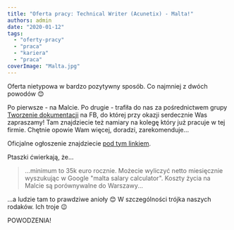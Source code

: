 ```yaml
---
title: "Oferta pracy: Technical Writer (Acunetix) - Malta!"
authors: admin
date: "2020-01-12"
tags:
  - "oferty-pracy"
  - "praca"
  - "kariera"
  - "praca"
coverImage: "Malta.jpg"
---
```


Oferta nietypowa w bardzo pozytywny sposób. Co najmniej z dwóch powodów 😊

<!--truncate-->

Po pierwsze - na Malcie. Po drugie - trafiła do nas za pośrednictwem grupy
[Tworzenie dokumentacji](https://www.facebook.com/groups/tworzeniedokumentacji/permalink/1039072279767554/)
na FB, do której przy okazji serdecznie Was zapraszamy! Tam znajdziecie też
namiary na kolegę który już pracuje w tej firmie. Chętnie opowie Wam więcej,
doradzi, zarekomenduje...

Oficjalne ogłoszenie znajdziecie
[pod tym linkiem](https://www.acunetix.com/jobs/?fbclid=IwAR24X2s2i3z1YWkQFyUMXeQEk_H_5DSYYUOKyG0g1r5J1DuGkfgCzfJsSCs#op-319647-technical-writer).

Ptaszki ćwierkają, że...

> ...minimum to 35k euro rocznie. Możecie wyliczyć netto miesięcznie wyszukując
> w Google "malta salary calculator". Koszty życia na Malcie są porównywalne do
> Warszawy...

...a ludzie tam to prawdziwe anioły 😊 W szczególności trójka naszych rodaków.
Ich troje 😉

POWODZENIA!
